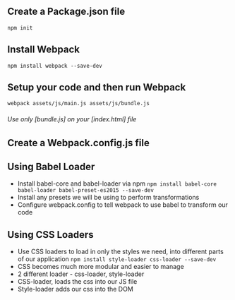 ## Create a Package.json file
`npm init`

## Install Webpack
`npm install webpack --save-dev`

## Setup your code and then run Webpack
`webpack assets/js/main.js assets/js/bundle.js`
###### Use only [bundle.js] on your [index.html] file

## Create a Webpack.config.js file

## Using Babel Loader
* Install babel-core and babel-loader via npm
`npm install babel-core babel-loader babel-preset-es2015 --save-dev`
* Install any presets we will be using to perform transformations
* Configure webpack.config to tell webpack to use babel to transform our code

## Using CSS Loaders
* Use CSS loaders to load in only the styles we need, into different parts of our application
`npm install style-loader css-loader --save-dev`
* CSS becomes much more modular and easier to manage
* 2 different loader - css-loader, style-loader
* CSS-loader, loads the css into our JS file
* Style-loader adds our css into the DOM